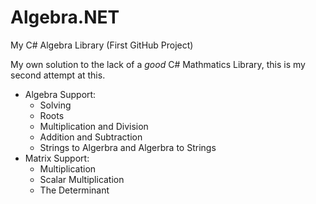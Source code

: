 # Algebra.NET
My C# Algebra Library (First GitHub Project)

My own solution to the lack of a _good_ C# Mathmatics Library, this is my second attempt at this.

- Algebra Support:
  - Solving
  - Roots
  - Multiplication and Division
  - Addition and Subtraction 
  - Strings to Algerbra and Algerbra to Strings
- Matrix Support:
  - Multiplication
  - Scalar Multiplication
  - The Determinant
